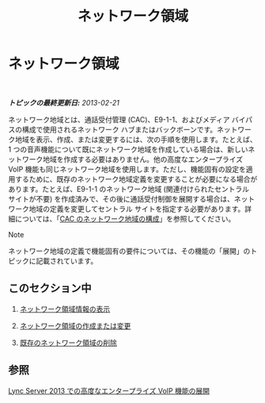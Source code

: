 ﻿---
title: ネットワーク領域
TOCTitle: ネットワーク領域
ms:assetid: 1818e9d2-bbb7-420a-93ea-4c3da3a55ad3
ms:mtpsurl: https://technet.microsoft.com/ja-jp/library/JJ687979(v=OCS.15)
ms:contentKeyID: 49886857
ms.date: 05/19/2016
mtps_version: v=OCS.15
ms.translationtype: HT
---

# ネットワーク領域

 

_**トピックの最終更新日:** 2013-02-21_

ネットワーク地域とは、通話受付管理 (CAC)、E9-1-1、およびメディア バイパスの構成で使用されるネットワーク ハブまたはバックボーンです。ネットワーク地域を表示、作成、または変更するには、次の手順を使用します。たとえば、1 つの音声機能について既にネットワーク地域を作成している場合は、新しいネットワーク地域を作成する必要はありません。他の高度なエンタープライズ VoIP 機能も同じネットワーク地域を使用します。ただし、機能固有の設定を適用するために、既存のネットワーク地域定義を変更することが必要になる場合があります。たとえば、E9-1-1 のネットワーク地域 (関連付けられたセントラル サイトが不要) を作成済みで、その後に通話受付制御を展開する場合は、ネットワーク地域の定義を変更してセントラル サイトを指定する必要があります。詳細については、「[CAC のネットワーク地域の構成](lync-server-2013-configure-network-regions-for-cac.md)」を参照してください。

> [!NOTE]
> ネットワーク地域の定義で機能固有の要件については、その機能の「展開」のトピックに記載されています。


## このセクション中

1.  [ネットワーク領域情報の表示](lync-server-2013-viewing-network-region-information.md)

2.  [ネットワーク領域の作成または変更](lync-server-2013-creating-or-modifying-network-regions.md)

3.  [既存のネットワーク領域の削除](lync-server-2013-deleting-existing-network-regions.md)

## 参照

[Lync Server 2013 での高度なエンタープライズ VoIP 機能の展開](lync-server-2013-deploying-advanced-enterprise-voice-features.md)


